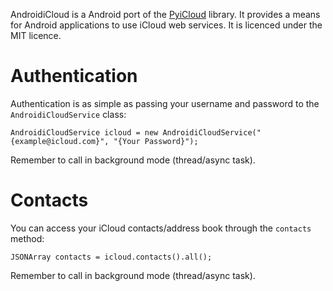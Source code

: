 AndroidiCloud is a Android port of the [PyiCloud](https://github.com/picklepete/pyicloud) library. It provides a means for Android applications to use iCloud web services.
It is licenced under the MIT licence.

# Authentication

Authentication is as simple as passing your username and password to the ``AndroidiCloudService`` class:

    AndroidiCloudService icloud = new AndroidiCloudService("{example@icloud.com}", "{Your Password}");

Remember to call in background mode (thread/async task).

# Contacts

You can access your iCloud contacts/address book through the ``contacts`` method:

    JSONArray contacts = icloud.contacts().all();
    
Remember to call in background mode (thread/async task).